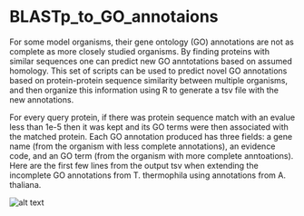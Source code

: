 # BLASTp_to_GO_annotaions
For some model organisms, their gene ontology (GO) annotations are not as complete as more closely studied organisms. By finding proteins with similar sequences one can predict new GO anntotations based on assumed homology. This set of scripts can be used to predict novel GO annotations based on protein-protein sequence similarity between multiple organisms, and then organize this information using R to generate a tsv file with the new annotations.

For every query protein, if there was protein sequence match with an evalue less than 1e-5 then it was kept and its GO terms were then associated with the matched protein. Each GO annotation produced has three fields: a gene name (from the organism with less complete annotations), an evidence code, and an GO term (from the organism with more complete anntoations). Here are the first few lines from the output tsv when extending the incomplete GO annotations from T. thermophila using annotations  from A. thaliana.

![alt text](https://raw.githubusercontent.com/BrianMillerS/BLASTp_to_GO_annotaions/master/example_output.png)
